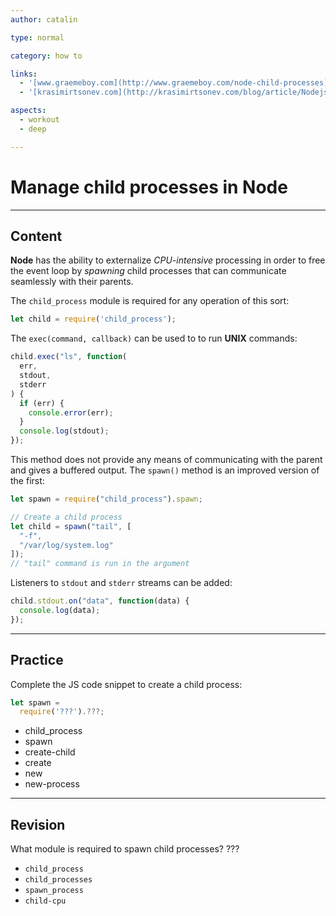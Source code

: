 ```yaml
---
author: catalin

type: normal

category: how to

links:
  - '[www.graemeboy.com](http://www.graemeboy.com/node-child-processes){website}'
  - '[krasimirtsonev.com](http://krasimirtsonev.com/blog/article/Nodejs-managing-child-processes-starting-stopping-exec-spawn){website}'

aspects:
  - workout
  - deep

---
```

# Manage child processes in **Node**

---
## Content

**Node** has the ability to externalize *CPU-intensive* processing in order to free the event loop by *spawning* child processes that can communicate seamlessly with their parents.

The `child_process` module is required for any operation of this sort:

```javascript
let child = require('child_process');
```

The `exec(command, callback)` can be used to to run **UNIX** commands:

```javascript
child.exec("ls", function(
  err,
  stdout,
  stderr
) {
  if (err) {
    console.error(err);
  }
  console.log(stdout);
});
```

This method does not provide any means of communicating with the parent and gives a buffered output. The `spawn()` method is an improved version of the first:

```javascript
let spawn = require("child_process").spawn;

// Create a child process
let child = spawn("tail", [
  "-f",
  "/var/log/system.log"
]);
// "tail" command is run in the argument
```

Listeners to `stdout` and `stderr` streams can be added:

```javascript
child.stdout.on("data", function(data) {
  console.log(data);
});
```

---
## Practice

Complete the JS code snippet to create a child process:

```javascript
let spawn =
  require('???').???;
```


* child_process
* spawn
* create-child
* create
* new
* new-process

---
## Revision

What module is required to spawn child processes?
???


* `child_process`
* `child_processes`
* `spawn_process`
* `child-cpu`
 
